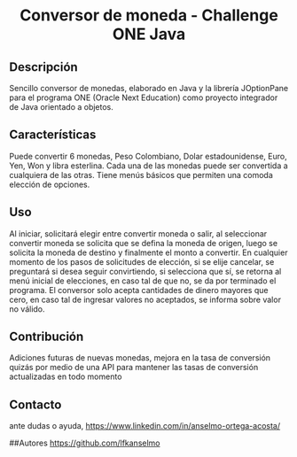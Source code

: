 <h1 align="center"> Conversor de moneda - Challenge ONE Java </h1>


## Descripción

Sencillo conversor de monedas, elaborado en Java y la librería JOptionPane para el programa ONE (Oracle Next Education) como proyecto integrador de Java orientado a objetos. 

## Características

Puede convertir 6 monedas, Peso Colombiano, Dolar estadounidense, Euro, Yen, Won y libra esterlina. 
Cada una de las monedas puede ser convertida a cualquiera de las otras. Tiene menús básicos que permiten una comoda elección de opciones.

## Uso
Al iniciar, solicitará elegir entre convertir moneda o salir, al seleccionar convertir moneda se solicita que se defina la moneda de origen, 
luego se solicita la moneda de destino y finalmente el monto a convertir. En cualquier momento de los pasos de solicitudes de elección, 
si se elije cancelar, se preguntará si desea seguir convirtiendo, si selecciona que sí, se retorna al menú inicial de elecciones, en caso tal de que no, 
se da por terminado el programa. El conversor solo acepta cantidades de dinero mayores que cero, en caso tal de ingresar valores no aceptados, se informa sobre valor no válido.

## Contribución

Adiciones futuras de nuevas monedas, mejora en la tasa de conversión quizás por medio de una API para mantener las tasas de conversión actualizadas en todo momento

## Contacto
ante dudas o ayuda, 
https://www.linkedin.com/in/anselmo-ortega-acosta/

##Autores
https://github.com/lfkanselmo
